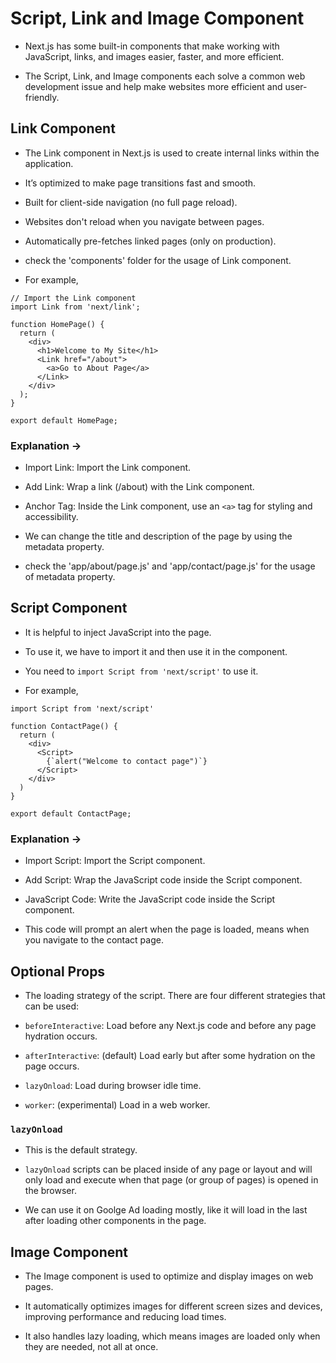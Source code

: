 # Script, Link and Image Component

- Next.js has some built-in components that make working with JavaScript, links, and images easier, faster, and more efficient. 

- The Script, Link, and Image components each solve a common web development issue and help make websites more efficient and user-friendly.

## Link Component

- The Link component in Next.js is used to create internal links within the application. 

- It’s optimized to make page transitions fast and smooth.

- Built for client-side navigation (no full page reload).

- Websites don't reload when you navigate between pages.

- Automatically pre-fetches linked pages (only on production).

- check the 'components' folder for the usage of Link component.

- For example,

```
// Import the Link component
import Link from 'next/link';

function HomePage() {
  return (
    <div>
      <h1>Welcome to My Site</h1>
      <Link href="/about">
        <a>Go to About Page</a>
      </Link>
    </div>
  );
}

export default HomePage;

```
### Explanation -> 

- Import Link: Import the Link component.

- Add Link: Wrap a link (/about) with the Link component.
- Anchor Tag: Inside the Link component, use an `<a>` tag for styling and accessibility.

- We can change the title and description of the page by using the metadata property.

- check the 'app/about/page.js' and 'app/contact/page.js' for the usage of metadata property.

## Script Component

- It is helpful to inject JavaScript into the page.

- To use it, we have to import it and then use it in the component.

- You need to `import Script from 'next/script'` to use it.

- For example,

```
import Script from 'next/script'

function ContactPage() {
  return (
    <div>
      <Script>
        {`alert("Welcome to contact page")`}
      </Script>
    </div>
  )
}

export default ContactPage;
```

### Explanation -> 

- Import Script: Import the Script component.

- Add Script: Wrap the JavaScript code inside the Script component.

- JavaScript Code: Write the JavaScript code inside the Script component.

- This code will prompt an alert when the page is loaded, means when you navigate to the contact page.

## Optional Props

- The loading strategy of the script. There are four different strategies that can be used:

- `beforeInteractive`: Load before any Next.js code and before any page hydration occurs.
- `afterInteractive`: (default) Load early but after some hydration on the page occurs.
- `lazyOnload`: Load during browser idle time.
- `worker`: (experimental) Load in a web worker.


### `lazyOnload`

- This is the default strategy.

- `lazyOnload` scripts can be placed inside of any page or layout and will only load and execute when that page (or group of pages) is opened in the browser.

- We can use it on Goolge Ad loading mostly, like it will load in the last after loading other components in the page.

## Image Component

- The Image component is used to optimize and display images on web pages.

- It automatically optimizes images for different screen sizes and devices, improving performance and reducing load times.

- It also handles lazy loading, which means images are loaded only when they are needed, not all at once.